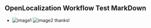 ## OpenLocalization Workflow Test MarkDown
* ![image1](.\3fc32efe-1972-45f2-bb4c-d51a262e359e.PNG)   ![image2](.\a28ad4b9-1e0a-41a5-aac4-c4289eb9e5d8.png) 
thanks!